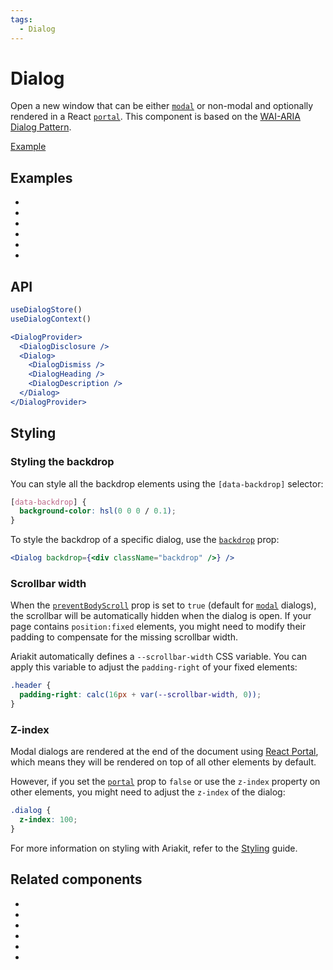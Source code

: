 ```yaml
---
tags:
  - Dialog
---
```


# Dialog

<div data-description>

Open a new window that can be either [`modal`](/reference/dialog#modal) or non-modal and optionally rendered in a React [`portal`](/reference/dialog#portal). This component is based on the [WAI-ARIA Dialog Pattern](https://www.w3.org/WAI/ARIA/apg/patterns/dialogmodal/).

</div>

<div data-tags></div>

<a href="../examples/dialog/index.tsx" data-playground>Example</a>

## Examples

<div data-cards="examples">

- [](/examples/dialog-animated)
- [](/examples/dialog-backdrop-scrollable)
- [](/examples/dialog-menu)
- [](/examples/dialog-nested)
- [](/examples/dialog-react-router)
- [](/examples/dialog-next-router)

</div>

## API

```jsx
useDialogStore()
useDialogContext()

<DialogProvider>
  <DialogDisclosure />
  <Dialog>
    <DialogDismiss />
    <DialogHeading />
    <DialogDescription />
  </Dialog>
</DialogProvider>
```

## Styling

### Styling the backdrop

You can style all the backdrop elements using the `[data-backdrop]` selector:

```css
[data-backdrop] {
  background-color: hsl(0 0 0 / 0.1);
}
```

To style the backdrop of a specific dialog, use the [`backdrop`](/reference/dialog#backdrop) prop:

```jsx
<Dialog backdrop={<div className="backdrop" />} />
```

### Scrollbar width

When the [`preventBodyScroll`](/reference/dialog#preventbodyscroll) prop is set to `true` (default for [`modal`](/reference/dialog#modal) dialogs), the scrollbar will be automatically hidden when the dialog is open. If your page contains `position:fixed` elements, you might need to modify their padding to compensate for the missing scrollbar width.

Ariakit automatically defines a `--scrollbar-width` CSS variable. You can apply this variable to adjust the `padding-right` of your fixed elements:

```css
.header {
  padding-right: calc(16px + var(--scrollbar-width, 0));
}
```

### Z-index

Modal dialogs are rendered at the end of the document using [React Portal](https://react.dev/reference/react-dom/createPortal), which means they will be rendered on top of all other elements by default.

However, if you set the [`portal`](/reference/dialog#portal) prop to `false` or use the `z-index` property on other elements, you might need to adjust the `z-index` of the dialog:

```css
.dialog {
  z-index: 100;
}
```

For more information on styling with Ariakit, refer to the [Styling](/guide/styling) guide.

## Related components

<div data-cards="components">

- [](/components/button)
- [](/components/disclosure)
- [](/components/heading)
- [](/components/popover)
- [](/components/focusable)
- [](/components/portal)

</div>

